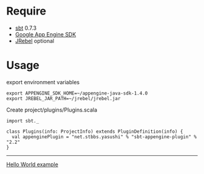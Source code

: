 Require
=======

 * [sbt][] 0.7.3
 * [Google App Engine SDK][GAE]
 * [JRebel][] optional

[sbt]: http://simple-build-tool.googlecode.com/
[GAE]: http://code.google.com/intl/en/appengine/downloads.html
[JRebel]: http://www.zeroturnaround.com/jrebel/

Usage
=====

export environment variables

    export APPENGINE_SDK_HOME=~/appengine-java-sdk-1.4.0
    export JREBEL_JAR_PATH=~/jrebel/jrebel.jar

Create project/plugins/Plugins.scala

<pre><code>import sbt._

class Plugins(info: ProjectInfo) extends PluginDefinition(info) {
  val appenginePlugin = "net.stbbs.yasushi" % "sbt-appengine-plugin" % "2.2"
}
</code></pre>

----
[Hello World example][HelloWorld]

[HelloWorld]: http://gist.github.com/377611
